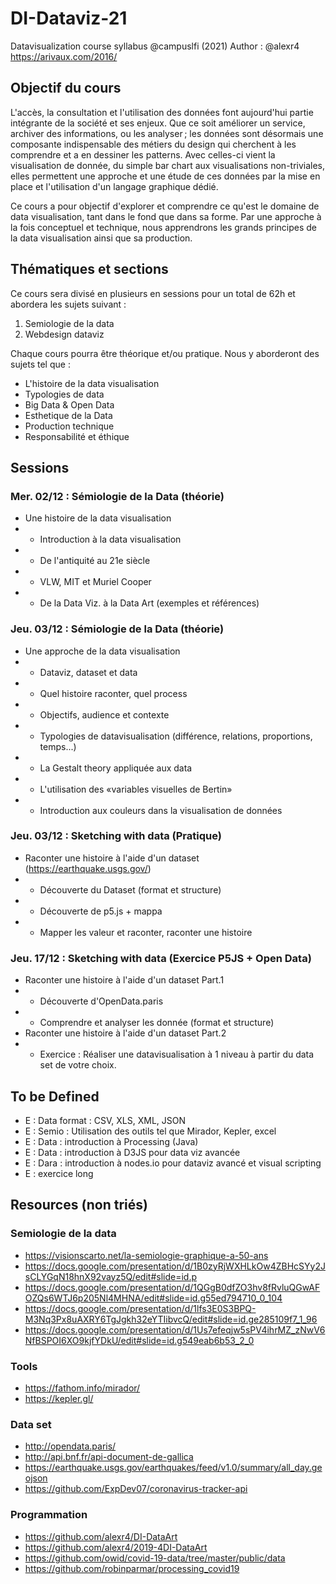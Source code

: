 # DI-Dataviz-21
Datavisualization course syllabus @campuslfi (2021)
Author : @alexr4 https://arivaux.com/2016/

## Objectif du cours
L'accès, la consultation et l'utilisation des données font aujourd'hui partie intégrante de la société et ses enjeux. Que ce soit améliorer un service, archiver des informations, ou les analyser ; les données sont désormais une composante indispensable des métiers du design qui cherchent à les comprendre et a en dessiner les patterns. Avec celles-ci vient la visualisation de donnée, du simple bar chart aux visualisations non-triviales, elles permettent une approche et une étude de ces données par la mise en place et l'utilisation d'un langage graphique dédié.

Ce cours a pour objectif d'explorer et comprendre ce qu'est le domaine de data visualisation, tant dans le fond que dans sa forme. Par une approche à la fois conceptuel et technique, nous apprendrons les grands principes de la data visualisation ainsi que sa production.

## Thématiques et sections
Ce cours sera divisé en plusieurs en sessions pour un total de 62h et abordera les sujets suivant : 

1. Semiologie de la data
2. Webdesign dataviz

Chaque cours pourra être théorique et/ou pratique. Nous y aborderont des sujets tel que : 

* L'histoire de la data visualisation
* Typologies de data
* Big Data & Open Data
* Esthetique de la Data
* Production technique
* Responsabilité et éthique


## Sessions
### Mer. 02/12 : Sémiologie de la Data (théorie)
* Une histoire de la data visualisation
* * Introduction à la data visualisation
* * De l'antiquité au 21e siècle
* * VLW, MIT et Muriel Cooper
* * De la Data Viz. à la Data Art (exemples et références)

### Jeu. 03/12 : Sémiologie de la Data (théorie)
* Une approche de la data visualisation
* * Dataviz, dataset et data
* * Quel histoire raconter, quel process
* * Objectifs, audience et contexte
* * Typologies de datavisualisation (différence, relations, proportions, temps...)
* * La Gestalt theory appliquée aux data
* * L'utilisation des «variables visuelles de Bertin»
* * Introduction aux couleurs dans la visualisation de données

### Jeu. 03/12 : Sketching with data (Pratique)
* Raconter une histoire à l'aide d'un dataset (https://earthquake.usgs.gov/)
* * Découverte du Dataset (format et structure)
* * Découverte de p5.js + mappa
* * Mapper les valeur et raconter, raconter une histoire

### Jeu. 17/12 : Sketching with data (Exercice P5JS + Open Data)
* Raconter une histoire à l'aide d'un dataset Part.1
* * Découverte d'OpenData.paris
* * Comprendre et analyser les donnée (format et structure)
* Raconter une histoire à l'aide d'un dataset Part.2
* * Exercice : Réaliser une datavisualisation à 1 niveau à partir du data set de votre choix.

## To be Defined
- E : Data format : CSV, XLS, XML, JSON
- E : Semio : Utilisation des outils tel que Mirador, Kepler, excel
- E : Data : introduction à Processing (Java)
- E : Data : introduction à D3JS pour data viz avancée
- E : Dara : introduction à nodes.io pour dataviz avancé et visual scripting
- E : exercice long

## Resources (non triés)
### Semiologie de la data
* https://visionscarto.net/la-semiologie-graphique-a-50-ans
* https://docs.google.com/presentation/d/1B0zyRjWXHLkOw4ZBHcSYy2JsCLYGqN18hnX92vayz5Q/edit#slide=id.p
* https://docs.google.com/presentation/d/1QGgB0dfZO3hv8fRvluQGwAFOZQs6WTJ6p205Nl4MHNA/edit#slide=id.g55ed794710_0_104
* https://docs.google.com/presentation/d/1lfs3E0S3BPQ-M3Nq3Px8uAXRY6TgJgkh32eYTIibvcQ/edit#slide=id.ge285109f7_1_96
* https://docs.google.com/presentation/d/1Us7efeqjw5sPV4ihrMZ_zNwV6NfBSPOI6XO9kjfYDkU/edit#slide=id.g549eab6b53_2_0

### Tools
* https://fathom.info/mirador/
* https://kepler.gl/

### Data set
* http://opendata.paris/
* http://api.bnf.fr/api-document-de-gallica
* https://earthquake.usgs.gov/earthquakes/feed/v1.0/summary/all_day.geojson
* https://github.com/ExpDev07/coronavirus-tracker-api

### Programmation
* https://github.com/alexr4/DI-DataArt
* https://github.com/alexr4/2019-4DI-DataArt
* https://github.com/owid/covid-19-data/tree/master/public/data
* https://github.com/robinparmar/processing_covid19